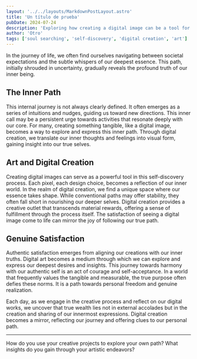 ```yaml
---
layout: '../../layouts/MarkdownPostLayout.astro'
title: 'Un título de prueba'
pubDate: 2024-07-24
description: 'Exploring how creating a digital image can be a tool for uncovering our true purpose and finding genuine satisfaction.'
author: 'Otro'
tags: ['soul searching', 'self-discovery', 'digital creation', 'art']
---
```


In the journey of life, we often find ourselves navigating between societal expectations and the subtle whispers of our deepest essence. This path, initially shrouded in uncertainty, gradually reveals the profound truth of our inner being.

## The Inner Path

This internal journey is not always clearly defined. It often emerges as a series of intuitions and nudges, guiding us toward new directions. This inner call may be a persistent urge towards activities that resonate deeply with our core. For many, creating something tangible, like a digital image, becomes a way to explore and express this inner path. Through digital creation, we translate our inner thoughts and feelings into visual form, gaining insight into our true selves.

## Art and Digital Creation

Creating digital images can serve as a powerful tool in this self-discovery process. Each pixel, each design choice, becomes a reflection of our inner world. In the realm of digital creation, we find a unique space where our essence takes shape. While conventional paths may offer stability, they often fall short in nourishing our deeper selves. Digital creation provides a creative outlet that transcends material rewards, offering a sense of fulfillment through the process itself. The satisfaction of seeing a digital image come to life can mirror the joy of following our true path.

## Genuine Satisfaction

Authentic satisfaction emerges from aligning our creations with our inner truths. Digital art becomes a medium through which we can explore and express our deepest desires and insights. This journey towards harmony with our authentic self is an act of courage and self-acceptance. In a world that frequently values the tangible and measurable, the true purpose often defies these norms. It is a path towards personal freedom and genuine realization.

Each day, as we engage in the creative process and reflect on our digital works, we uncover that true wealth lies not in external accolades but in the creation and sharing of our innermost expressions. Digital creation becomes a mirror, reflecting our journey and offering clues to our personal path.

---

How do you use your creative projects to explore your own path? What insights do you gain through your artistic endeavors?
